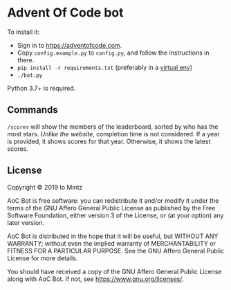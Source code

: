 # Advent Of Code bot

To install it:
- Sign in to https://adventofcode.com.
- Copy `config.example.py` to `config.py`, and follow the instructions in there.
- `pip install -r requirements.txt` (preferably in a [virtual env](https://docs.python.org/3/library/venv.html))
- `./bot.py`

Python 3.7+ is required.

## Commands

`/scores` will show the members of the leaderboard, sorted by who has the most stars. *Unlike the website*,
completion time is not considered. If a year is provided, it shows scores for that year. Otherwise, it shows the latest
scores.

## License

Copyright © 2019 Io Mintz

AoC Bot is free software: you can redistribute it and/or modify
it under the terms of the GNU Affero General Public License as published
by the Free Software Foundation, either version 3 of the License, or
(at your option) any later version.

AoC Bot is distributed in the hope that it will be useful,
but WITHOUT ANY WARRANTY; without even the implied warranty of
MERCHANTABILITY or FITNESS FOR A PARTICULAR PURPOSE. See the
GNU Affero General Public License for more details.

You should have received a copy of the GNU Affero General Public License
along with AoC Bot. If not, see <https://www.gnu.org/licenses/>.
